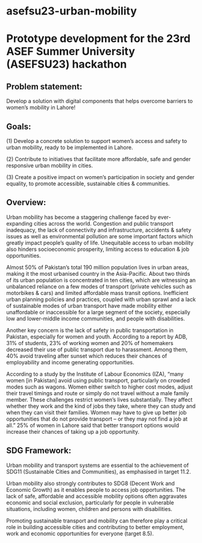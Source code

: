 ﻿# asefsu23-urban-mobility

# Prototype development for the 23rd ASEF Summer University (ASEFSU23) hackathon

## Problem statement:
Develop a solution with digital components that helps overcome barriers to women’s mobility in Lahore!

## Goals:
(1) Develop a concrete solution to support women’s access and safety to urban mobility, ready to be implemented in Lahore.

(2) Contribute to initiatives that facilitate more affordable, safe and gender responsive urban mobility in cities.

(3) Create a positive impact on women’s participation in society and gender equality, to promote accessible, sustainable cities & communities.

## Overview:
Urban mobility has become a staggering challenge faced by ever-expanding cities across the world. Congestion and public transport inadequacy, the lack of connectivity and infrastructure, accidents & safety issues as well as environmental pollution are some important factors which greatly impact people’s quality of life. Unequitable access to urban mobility also hinders socioeconomic prosperity, limiting access to education & job opportunities.

Almost 50% of Pakistan’s total 190 million population lives in urban areas, making it the most urbanised country in the Asia-Pacific. About two thirds of its urban population is concentrated in ten cities, which are witnessing an unbalanced reliance on a few modes of transport (private vehicles such as motorbikes & cars) and limited affordable mass transit options. Inefficient urban planning
policies and practices, coupled with urban sprawl and a lack of sustainable modes of urban transport have made mobility either unaffordable or inaccessible for a large segment of the society, especially low and lower-middle income communities, and people with disabilities.

Another key concern is the lack of safety in public transportation in Pakistan, especially for women and youth. According to a report by ADB, 31% of students, 23% of working women and 20% of homemakers decreased their use of public transport due to harassment. Among them, 40% avoid traveling after sunset which reduces their chances of employability and income generating opportunities.

According to a study by the Institute of Labour Economics (IZA), “many women [in Pakistan] avoid using public transport, particularly on crowded modes such as wagons. Women either switch to higher cost modes, adjust their travel timings and route or simply do not travel
without a male family member. These challenges restrict women’s lives substantially. They affect whether they work and the kind of jobs they take, where they can study and when they can visit their families. Women may have to give up better job opportunities that do not
provide transport – or they may not find a job at all.” 25% of women in Lahore said that better transport options would increase their chances of taking up a job opportunity.

## SDG Framework:
Urban mobility and transport systems are essential to the achievement of SDG11 (Sustainable Cities and Communities), as emphasised in target 11.2.

Urban mobility also strongly contributes to SDG8 (Decent Work and Economic Growth) as it enables people to access job opportunities. The lack of safe, affordable and accessible mobility options often aggravates economic and social exclusion, particularly for people in vulnerable situations, including women, children and persons with disabilities.

Promoting sustainable transport and mobility can therefore play a critical role in building accessible cities and contributing to better employment, work and economic opportunities for everyone (target 8.5).
